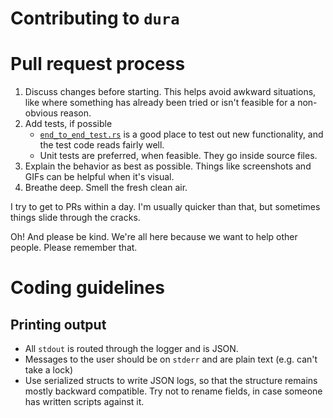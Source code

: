 # Contributing to `dura`

# Pull request process
1. Discuss changes before starting. This helps avoid awkward situations, like where something has already been tried or isn't feasible for a non-obvious reason.
2. Add tests, if possible
    * [`end_to_end_test.rs`](https://github.com/tkellogg/dura/blob/master/tests/end_to_end_test.rs) is a good place to test out new functionality, and the test code reads fairly well.
    * Unit tests are preferred, when feasible. They go inside source files.
3. Explain the behavior as best as possible. Things like screenshots and GIFs can be helpful when it's visual.
4. Breathe deep. Smell the fresh clean air.

I try to get to PRs within a day. I'm usually quicker than that, but sometimes things slide through the cracks.

Oh! And please be kind. We're all here because we want to help other people. Please remember that.


# Coding guidelines

## Printing output
* All `stdout` is routed through the logger and is JSON.
* Messages to the user should be on `stderr` and are plain text (e.g. can't take a lock)
* Use serialized structs to write JSON logs, so that the structure remains mostly backward compatible. Try not to rename fields, in case someone has written scripts against it.


